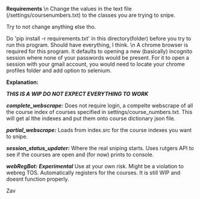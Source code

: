 **Requirements** \n
Change the values in the text file (/settings/coursenumbers.txt) to the classes you are trying to snipe.

Try to not change anything else tho.

Do 'pip install -r requirements.txt' in this directory(folder) before you try to run this program.
Should have everything, I think.
\n
A chrome browser is required for this program. It defaults to opening a new (basically) incognito session where none of your passwords would be present. For it to open a session with your gmail account, you would need to locate your chrome profiles folder and add option to selenium.

**Explanation:**

***THIS IS A WIP DO NOT EXPECT EVERYTHING TO WORK***

***complete_webscrape:***
Does not require login, a compelte webscrape of all the course index of courses specified in settings/course_numbers.txt. This will get al lthe indexes and put them onto course dictionary json file.

***partial_webscrape:***
Loads from index.src for the course indexes you want to snipe.

***session_status_updater:***
Where the real sniping starts. Uses rutgers API to see if the courses are open and (for now) prints to console.

***webRegBot:***
***Experimental***
Use at your own risk. Might be a violation to webreg TOS.
Automatically registers for the courses. It is still WIP and doesnt function properly.

Zav
